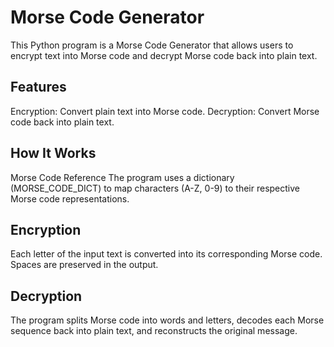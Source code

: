 # Morse Code Generator 
This Python program is a Morse Code Generator that allows users to encrypt text into Morse code and decrypt Morse code back into plain text.

## Features
Encryption: Convert plain text into Morse code.
Decryption: Convert Morse code back into plain text.

## How It Works
Morse Code Reference
The program uses a dictionary (MORSE_CODE_DICT) to map characters (A-Z, 0-9) to their respective Morse code representations.

## Encryption
Each letter of the input text is converted into its corresponding Morse code.
Spaces are preserved in the output.

## Decryption
The program splits Morse code into words and letters, decodes each Morse sequence back into plain text, and reconstructs the original message.
